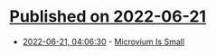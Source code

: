 # [Published on 2022-06-21](index.md)

* [2022-06-21, 04:06:30](https://news.ycombinator.com/item?id=31819728) - [Microvium Is Small](https://coder-mike.com/blog/2022/06/11/microvium-is-very-small/)
